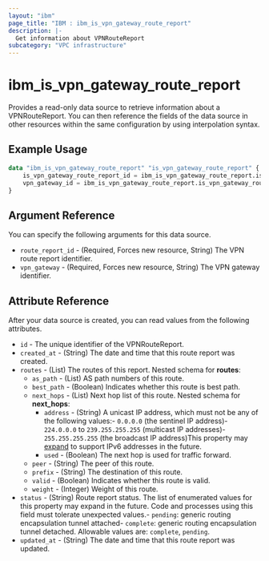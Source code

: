 ```yaml
---
layout: "ibm"
page_title: "IBM : ibm_is_vpn_gateway_route_report"
description: |-
  Get information about VPNRouteReport
subcategory: "VPC infrastructure"
---
```


# ibm_is_vpn_gateway_route_report

Provides a read-only data source to retrieve information about a VPNRouteReport. You can then reference the fields of the data source in other resources within the same configuration by using interpolation syntax.

## Example Usage

```terraform
data "ibm_is_vpn_gateway_route_report" "is_vpn_gateway_route_report" {
	is_vpn_gateway_route_report_id = ibm_is_vpn_gateway_route_report.is_vpn_gateway_route_report_instance.is_vpn_gateway_route_report_id
	vpn_gateway_id = ibm_is_vpn_gateway_route_report.is_vpn_gateway_route_report_instance.vpn_gateway_id
}
```

## Argument Reference

You can specify the following arguments for this data source.

- `route_report_id` - (Required, Forces new resource, String) The VPN route report identifier.
- `vpn_gateway` - (Required, Forces new resource, String) The VPN gateway identifier.

## Attribute Reference

After your data source is created, you can read values from the following attributes.

- `id` - The unique identifier of the VPNRouteReport.
- `created_at` - (String) The date and time that this route report was created.
- `routes` - (List) The routes of this report.
	Nested schema for **routes**:
	- `as_path` - (List) AS path numbers of this route.
	- `best_path` - (Boolean) Indicates whether this route is best path.
	- `next_hops` - (List) Next hop list of this route.
		Nested schema for **next_hops**:
		- `address` - (String) A unicast IP address, which must not be any of the following values:- `0.0.0.0` (the sentinel IP address)- `224.0.0.0` to `239.255.255.255` (multicast IP addresses)- `255.255.255.255` (the broadcast IP address)This property may [expand](https://cloud.ibm.com/apidocs/vpc#property-value-expansion) to support IPv6 addresses in the future.
		- `used` - (Boolean) The next hop is used for traffic forward.
	- `peer` - (String) The peer of this route.
	- `prefix` - (String) The destination of this route.
	- `valid` - (Boolean) Indicates whether this route is valid.
	- `weight` - (Integer) Weight of this route.
- `status` - (String) Route report status. The list of enumerated values for this property may expand in the future. Code and processes using this field must tolerate unexpected values.- `pending`: generic routing encapsulation tunnel attached- `complete`: generic routing encapsulation tunnel detached. Allowable values are: `complete`, `pending`.
- `updated_at` - (String) The date and time that this route report was updated.

